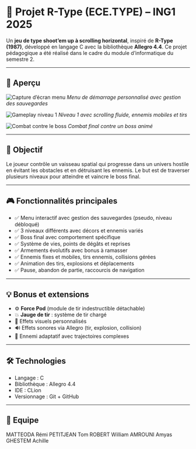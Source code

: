 # 🚀 Projet R-Type (ECE.TYPE) – ING1 2025

Un **jeu de type shoot’em up à scrolling horizontal**, inspiré de **R-Type (1987)**, développé en langage C avec la bibliothèque **Allegro 4.4**. Ce projet pédagogique a été réalisé dans le cadre du module d’informatique du semestre 2.

---

## 📸 Aperçu

![Capture d’écran menu](assets/menu.png)
*Menu de démarrage personnalisé avec gestion des sauvegardes*

![Gameplay niveau 1](assets/level1.png)
*Niveau 1 avec scrolling fluide, ennemis mobiles et tirs*

![Combat contre le boss](assets/bossfight.png)
*Combat final contre un boss animé*

---

## 🎯 Objectif

Le joueur contrôle un vaisseau spatial qui progresse dans un univers hostile en évitant les obstacles et en détruisant les ennemis. Le but est de traverser plusieurs niveaux pour atteindre et vaincre le boss final.

---

## 🎮 Fonctionnalités principales

- ✅ Menu interactif avec gestion des sauvegardes (pseudo, niveau débloqué)
- ✅ 3 niveaux différents avec décors et ennemis variés
- ✅ Boss final avec comportement spécifique
- ✅ Système de vies, points de dégâts et reprises
- ✅ Armements évolutifs avec bonus à ramasser
- ✅ Ennemis fixes et mobiles, tirs ennemis, collisions gérées
- ✅ Animation des tirs, explosions et déplacements
- ✅ Pause, abandon de partie, raccourcis de navigation

---

## 💡 Bonus et extensions

- ⚙️ **Force Pod** (module de tir indestructible détachable)
- 💥 **Jauge de tir** : système de tir chargé
- 🎨 Effets visuels personnalisés
- 🔊 Effets sonores via Allegro (tir, explosion, collision)
- 🤖 Ennemi adaptatif avec trajectoires complexes

---

## 🛠️ Technologies

- Langage : C
- Bibliothèque : Allegro 4.4
- IDE : CLion
- Versionnage : Git + GitHub

---

## 🧪 Equipe

MATTEODA Rémi
PETITJEAN Tom
ROBERT William
AMROUNI Amyas
GHESTEM Achille
